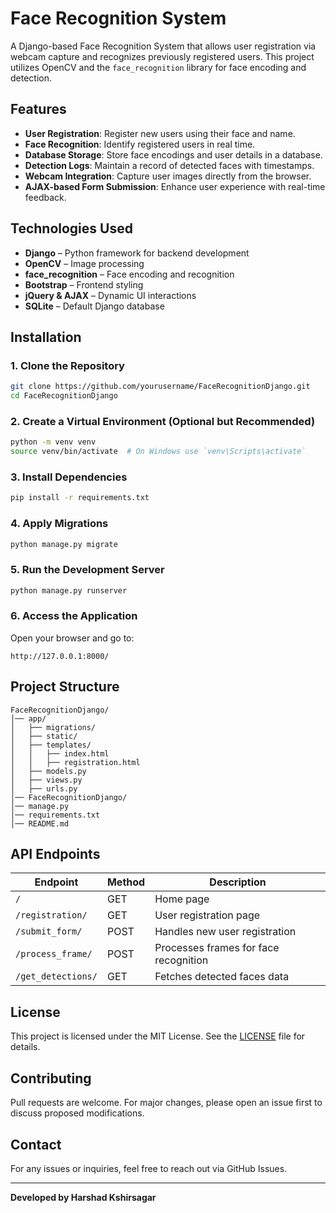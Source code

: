 # Face Recognition System

A Django-based Face Recognition System that allows user registration via webcam capture and recognizes previously registered users. This project utilizes OpenCV and the `face_recognition` library for face encoding and detection.

## Features

- **User Registration**: Register new users using their face and name.
- **Face Recognition**: Identify registered users in real time.
- **Database Storage**: Store face encodings and user details in a database.
- **Detection Logs**: Maintain a record of detected faces with timestamps.
- **Webcam Integration**: Capture user images directly from the browser.
- **AJAX-based Form Submission**: Enhance user experience with real-time feedback.

## Technologies Used

- **Django** – Python framework for backend development
- **OpenCV** – Image processing
- **face_recognition** – Face encoding and recognition
- **Bootstrap** – Frontend styling
- **jQuery & AJAX** – Dynamic UI interactions
- **SQLite** – Default Django database

## Installation

### 1. Clone the Repository

```bash
git clone https://github.com/yourusername/FaceRecognitionDjango.git
cd FaceRecognitionDjango
```

### 2. Create a Virtual Environment (Optional but Recommended)

```bash
python -m venv venv
source venv/bin/activate  # On Windows use `venv\Scripts\activate`
```

### 3. Install Dependencies

```bash
pip install -r requirements.txt
```

### 4. Apply Migrations

```bash
python manage.py migrate
```

### 5. Run the Development Server

```bash
python manage.py runserver
```

### 6. Access the Application

Open your browser and go to:

```
http://127.0.0.1:8000/
```

## Project Structure

```
FaceRecognitionDjango/
│── app/
│   ├── migrations/
│   ├── static/
│   ├── templates/
│   │   ├── index.html
│   │   ├── registration.html
│   ├── models.py
│   ├── views.py
│   ├── urls.py
│── FaceRecognitionDjango/
│── manage.py
│── requirements.txt
│── README.md
```

## API Endpoints

| Endpoint           | Method | Description                           |
|-------------------|--------|---------------------------------------|
| `/`               | GET    | Home page                            |
| `/registration/`  | GET    | User registration page               |
| `/submit_form/`   | POST   | Handles new user registration        |
| `/process_frame/` | POST   | Processes frames for face recognition |
| `/get_detections/` | GET    | Fetches detected faces data          |

## License

This project is licensed under the MIT License. See the [LICENSE](LICENSE) file for details.

## Contributing

Pull requests are welcome. For major changes, please open an issue first to discuss proposed modifications.

## Contact

For any issues or inquiries, feel free to reach out via GitHub Issues.

---

**Developed by Harshad Kshirsagar**

